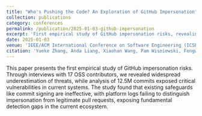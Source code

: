 ```yaml
---
title: "Who's Pushing the Code? An Exploration of GitHub Impersonation"
collection: publications
category: conferences
permalink: /publication/2025-01-03-github-impersonation
excerpt: 'First empirical study of GitHub impersonation risks, revealing widespread underestimation of threats and critical vulnerabilities in current systems.'
date: 2025-01-03
venue: 'IEEE/ACM International Conference on Software Engineering (ICSE)'
citation: 'Yueke Zhang, Anda Liang, Xiaohan Wang, Pam Wisniewski, Fengwei Zhang, Kevin Leach, and Yu Huang. (2025). &quot;Who&apos;s Pushing the Code? An Exploration of GitHub Impersonation.&quot; <i>IEEE/ACM International Conference on Software Engineering (ICSE)</i>. (CCF A Conference)'
---
```


This paper presents the first empirical study of GitHub impersonation risks. Through interviews with 17 OSS contributors, we revealed widespread underestimation of threats, while analysis of 12.5M commits exposed critical vulnerabilities in current systems. The study found that existing safeguards like commit signing are ineffective, with platform logs failing to distinguish impersonation from legitimate pull requests, exposing fundamental detection gaps in the current ecosystem. 